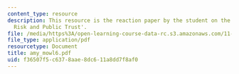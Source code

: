 ```yaml
---
content_type: resource
description: This resource is the reaction paper by the student on the topic 'Transboundary
  Risk and Public Trust'.
file: /media/https%3A/open-learning-course-data-rc.s3.amazonaws.com/11-941-disaster-vulnerability-and-resilience-spring-2005/f36507f5c6378aae8dc611a8dd7f8af0_amy_mowl6.pdf
file_type: application/pdf
resourcetype: Document
title: amy_mowl6.pdf
uid: f36507f5-c637-8aae-8dc6-11a8dd7f8af0
---
```

